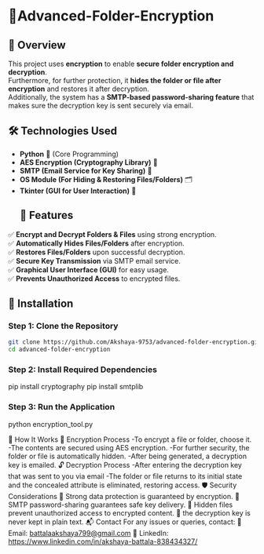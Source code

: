 # 🔐Advanced-Folder-Encryption
## 📌 Overview
This project uses **encryption** to enable **secure folder encryption and decryption**.  
 Furthermore, for further protection, it **hides the folder or file after encryption** and restores it after decryption.  
 Additionally, the system has a **SMTP-based password-sharing feature** that makes sure the decryption key is sent securely via email.
## 🛠️ Technologies Used
- **Python** 🐍 (Core Programming)
- **AES Encryption (Cryptography Library)** 🔐
- **SMTP (Email Service for Key Sharing)** 📧
- **OS Module (For Hiding & Restoring Files/Folders)** 🗂️
- **Tkinter (GUI for User Interaction)** 🎨
  ## 📖 Features
✅ **Encrypt and Decrypt Folders & Files** using strong  encryption.  
✅ **Automatically Hides Files/Folders** after encryption.  
✅ **Restores Files/Folders** upon successful decryption.  
✅ **Secure Key Transmission** via SMTP email service.  
✅ **Graphical User Interface (GUI)** for easy usage.  
✅ **Prevents Unauthorized Access** to encrypted files.
## 🚀 Installation

### **Step 1: Clone the Repository**
```bash
git clone https://github.com/Akshaya-9753/advanced-folder-encryption.git
cd advanced-folder-encryption
```
### **Step 2: Install Required Dependencies**
pip install cryptography
pip install smtplib
### **Step 3: Run the Application**
python encryption_tool.py


🎯 How It Works
🔐 Encryption Process
 -To encrypt a file or folder, choose it.
 -The contents are secured using AES encryption.
 -For further security, the folder or file is automatically hidden.
 -After being generated, a decryption key is emailed.
 🔓 Decryption Process
 -After entering the decryption key that was sent to you via email 
 -The folder or file returns to its initial state and the concealed attribute is eliminated, restoring access.
🛡️ Security Considerations
🔹 Strong data protection is guaranteed by  encryption.
🔹 SMTP password-sharing guarantees safe key delivery.
🔹 Hidden files prevent unauthorized access to encrypted content.
🔹 the decryption key is never kept in plain text.
📬 Contact
For any issues or queries, contact:
📧 Email: battalaakshaya799@gmail.com
🔗 LinkedIn: https://www.linkedin.com/in/akshaya-battala-838434327/
